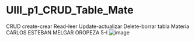 # UIII_p1_CRUD_Table_Mate
CRUD create-crear Read-leer Update-actualizar Delete-borrar tabla Materia
CARLOS ESTEBAN MELGAR OROPEZA 5-I
![image](https://github.com/user-attachments/assets/57382f1b-a4a9-468f-9dc4-3644c9e9ec22)
